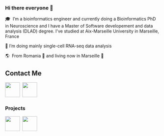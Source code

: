 ### Hi there everyone 👋 

🎓 &nbsp;I’m a bioinformatics engineer and currently doing a Bioinformatics PhD in Neuroscience and I have a Master of Software developement and data analysis (DLAD) degree. I've studied at Aix-Marseille University in Marseille, France 

🔭 I’m doing mainly single-cell RNA-seq data analysis 

🌎  &nbsp;From Romania :european_castle:  and living now in Marseille 🥖

## Contact Me

[<img height="48" src="https://img.icons8.com/fluent/48/000000/github.png"/>](https://github.com/ondina-draia) &nbsp;[<img height="48" src="https://www.saloninfirmier.fr/content/uploads/2018/07/logo-linkedin.png"/>](https://www.linkedin.com/in/tangra-ondina-draia-nicolau-ba0a15176/) &nbsp;

### Projects

[<img height="48" src="https://www.drupal.org/files/issues/2019-12-27/heroku_logo.png"/>](https://morning-lake-27673.herokuapp.com/) &nbsp;[<img height="48" src="https://img2.freepng.fr/20180429/hqq/kisspng-gitlab-logo-source-code-computer-software-continuo-5ae5d671cee191.2444478215250120818474.jpg"/>](https://gitlab.com/ondina-draia/snpsearcher) &nbsp;

<!--
**ondina-draia/ondina-draia** is a ✨ _special_ ✨ repository because its `README.md` (this file) appears on your GitHub profile.

Here are some ideas to get you started:

- 🔭 I’m currently working on ...
- 🌱 I’m currently learning ...
- 👯 I’m looking to collaborate on ...
- 🤔 I’m looking for help with ...
- 💬 Ask me about ...
- 📫 How to reach me: ...
- 😄 Pronouns: ...
- ⚡ Fun fact: ...
-->
